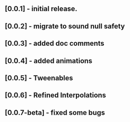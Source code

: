## [0.0.1] - initial release.
## [0.0.2] - migrate to sound null safety
## [0.0.3] - added doc comments
## [0.0.4] - added animations
## [0.0.5] - Tweenables
## [0.0.6] - Refined Interpolations
## [0.0.7-beta] - fixed some bugs